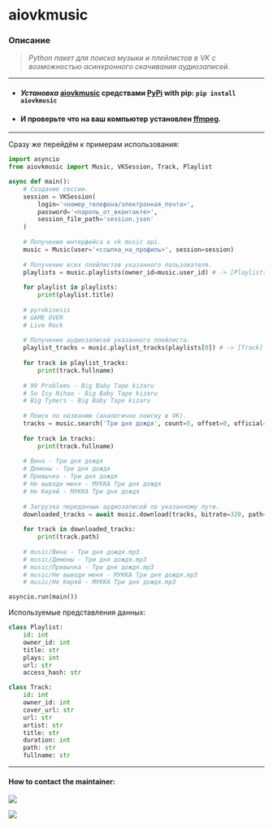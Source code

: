 # aiovkmusic
### Описание
> *Python пакет для поиска музыки и плейлистов в VK с возможностью асинхронного скачивания аудиозаписей.*
___
* #### ***Установка*** [aiovkmusic](https://pypi.org/project/aiovkmusic/) средствами [PyPi](https://pypi.org/) with pip: `pip install aiovkmusic`
* #### И проверьте что на ваш компьютер установлен [ffmpeg](https://ffmpeg.org/download.html).
___
Сразу же перейдём к примерам использования:
```python
import asyncio
from aiovkmusic import Music, VKSession, Track, Playlist

async def main():
    # Создание сессии.
    session = VKSession(
        login='<номер_телефона/электронная_почта>',
        password='<пароль_от_вконтакте>',
        session_file_path='session.json'
    )
    
    # Получение интерфейса к vk music api.
    music = Music(user='<ссылка_на_профиль>', session=session)
    
    # Получение всех плейлистов указанного пользователя.
    playlists = music.playlists(owner_id=music.user_id) # -> [Playlists]
        
    for playlist in playlists:
        print(playlist.title)
            
    # pyrokinesis
    # GAME OVER
    # Live Rock
    
    # Получение аудиозаписей указанного плейлиста.
    playlist_tracks = music.playlist_tracks(playlists[0]) # -> [Track]
        
    for track in playlist_tracks:
        print(track.fullname)
            
    # 99 Problems - Big Baby Tape kizaru
    # So Icy Nihao - Big Baby Tape kizaru
    # Big Tymers - Big Baby Tape kizaru
    
    # Поиск по названию (аналогично поиску в VK).
    tracks = music.search('Три дня дождя', count=5, offset=0, official=True) # -> [Track]
    
    for track in tracks:
        print(track.fullname)
            
    # Вина - Три дня дождя
    # Демоны - Три дня дождя
    # Привычка - Три дня дождя
    # Не выводи меня - МУККА Три дня дождя
    # Не Киряй - МУККА Три дня дождя
    
    # Загрузка переданных аудиозаписей по указанному пути.
    downloaded_tracks = await music.download(tracks, bitrate=320, path='music') # -> [Track]
        
    for track in downloaded_tracks:
        print(track.path)
    
    # music/Вина - Три дня дождя.mp3
    # music/Демоны - Три дня дождя.mp3
    # music/Привычка - Три дня дождя.mp3
    # music/Не выводи меня - МУККА Три дня дождя.mp3
    # music/Не Киряй - МУККА Три дня дождя.mp3

asyncio.run(main())
```

Используемые представления данных:
```python
class Playlist:
    id: int
    owner_id: int
    title: str
    plays: int
    url: str
    access_hash: str

class Track:
    id: int
    owner_id: int
    cover_url: str 
    url: str
    artist: str
    title: str
    duration: int
    path: str
    fullname: str
```
___
#### How to contact the maintainer:
![](https://img.shields.io/badge/telegram-Kirill_Lapushinskiy-blue?style=social&logo=telegram&link=https://t.me/kirilllapushinskiy)

![](https://img.shields.io/badge/VK-Kirill_Lapushinskiy-blue?style=social&logo=vk&link=https://vk.com/kirilllapushinskiy)
